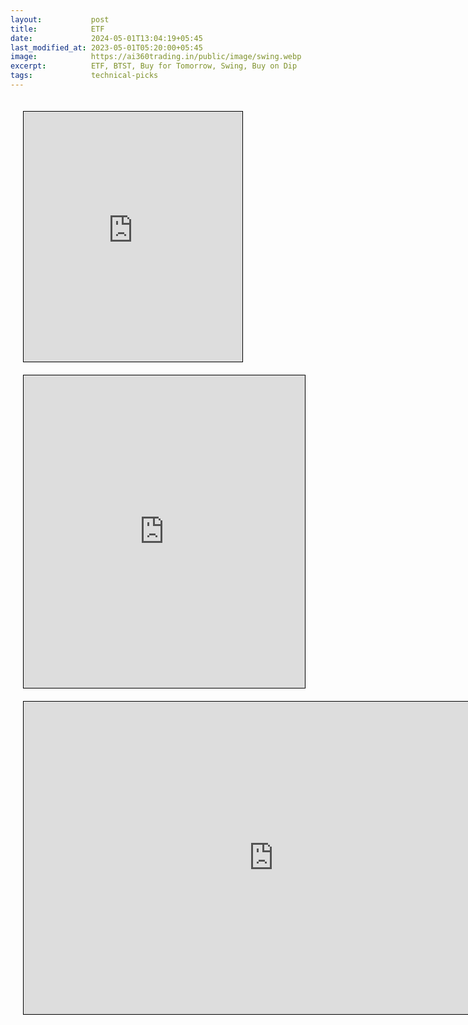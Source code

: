 ```yaml
---
layout:           post
title:            ETF
date:             2024-05-01T13:04:19+05:45
last_modified_at: 2023-05-01T05:20:00+05:45
image:            https://ai360trading.in/public/image/swing.webp
excerpt:          ETF, BTST, Buy for Tomorrow, Swing, Buy on Dip
tags:             technical-picks
---
```



<iframe src="https://docs.google.com/spreadsheets/d/1bcKJrP6pb90TCRoCWpJuEKIYL0lD7Kj-_M-65wlweyc/pubhtml?gid=2100570820&single=true&amp;widget=true&amp;headers=false" scrolling="yes" style="border: 1px solid black; position: relative; margin-left: 20px; margin-top: 20px; width: 350px; height: 400px; ">
</iframe>

<iframe src="https://docs.google.com/spreadsheets/d/1LVjHSlK0dYRUeDvne9b0PzhqziPxmXMIz9P_-QbI1tE/pubhtml?gid=1285276423&single=true&amp;headers=false" scrolling="yes" style="border: 1px solid black; position: relative; margin-left: 20px; margin-top: 20px; width: 450px; height: 500px; ">
</iframe>

<br>
<iframe src="https://docs.google.com/spreadsheets/d/11H11Us-_ptCe_04sYUuoKc3L07-a6PUx7kEA3HgofgE/pubhtml?gid=693515151&single=true&amp;headers=false" scrolling="yes" style="border: 1px solid black; position: relative; margin-left: 20px; margin-top: 20px; width: 800px; height: 500px; ">
</iframe>
